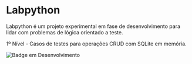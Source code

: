 # Labpython

Labpython é um projeto experimental em fase de desenvolvimento para lidar com problemas de lógica orientado a teste.

1º Nível - Casos de testes para operações CRUD com SQLite em memória.

![Badge em Desenvolvimento](http://img.shields.io/static/v1?label=STATUS&message=EM%20DESENVOLVIMENTO&color=GREEN&style=for-the-badge)
